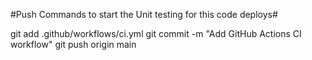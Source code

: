 #Push Commands to start the Unit testing for this code deploys#

git add .github/workflows/ci.yml
git commit -m "Add GitHub Actions CI workflow"
git push origin main
